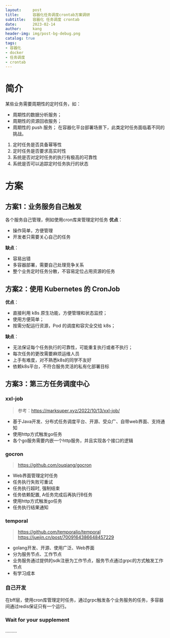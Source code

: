 ```yaml
---
layout:     post
title:      容器化任务调度crontab方案调研
subtitle:   容器化 任务调度 crontab
date:       2023-02-14
author:     kang
header-img: img/post-bg-debug.png
catalog: true
tags:
- 容器化
- docker
- 任务调度
- crontab
---
```


# 简介

某些业务需要周期性的定时任务，如：
- 周期性的数据分析服务；
- 周期性的资源回收服务；
- 周期性的 push 服务；
  在容器化平台部署场景下，此类定时任务面临着不同的挑战。
1. 定时任务是否具备幂等性
2. 定时任务是否要求高实时性
3. 系统是否对定时任务的执行有极高的可靠性
4. 系统是否可以追踪定时任务执行的状态

# 方案
## 方案1：业务服务自己触发
各个服务自己管理，例如使用cron库来管理定时任务
**优点**：
- 操作简单，方便管理
- 开发者只需要关心自己的任务

**缺点**：
- 容易出错
- 多容器部署，需要自己处理竞争关系
- 整个业务定时任务分散，不容易定位占用资源的任务

## 方案2：使用 Kubernetes 的 CronJob
**优点**：
- 直接利用 k8s 原生功能，方便管理和状态监控；
- 使用方便简单；
- 按需分配运行资源，Pod 的调度和容灾全交给 k8s；

**缺点**：
- 无法保证每个任务执行的可靠性，可能重复执行或者不执行；
- 每次任务的更改需要麻烦运维人员
- 上手有难度，对不熟悉k8s的同学不友好
- 依赖k8s平台，不符合服务灵活的私有化部署目标

## 方案3：第三方任务调度中心

### xxl-job
> 参考：https://marksuper.xyz/2022/10/13/xxl-job/
- 基于Java开发、分布式任务调度平台、开源、受众广、自带web界面、支持通知
- 使用http方式触发go任务
- 各个go服务需要内嵌一个http服务，并且实现各个接口的逻辑

### gocron
> https://github.com/ouqiang/gocron
- Web界面管理定时任务
- 任务执行失败可重试
- 任务执行超时, 强制结束
- 任务依赖配置, A任务完成后再执行B任务
- 使用http方式触发go任务
- 任务执行结果通知

### temporal
> https://github.com/temporalio/temporal
> https://juejin.cn/post/7009164386648457229
- golang开发、开源、使用广泛、Web界面
- 分为服务节点、工作节点
- 业务服务通过提供的sdk注册为工作节点，服务节点通过grpc的方式触发工作节点
- 有学习成本

### 自己开发
在bff层，使用cron库管理定时任务，通过grpc触发各个业务服务的任务，多容器间通过redis保证只有一个运行。


### Wait for your supplement
.........
